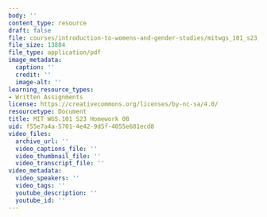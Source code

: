 ```yaml
---
body: ''
content_type: resource
draft: false
file: courses/introduction-to-womens-and-gender-studies/mitwgs_101_s23_homework8.pdf
file_size: 13804
file_type: application/pdf
image_metadata:
  caption: ''
  credit: ''
  image-alt: ''
learning_resource_types:
- Written Assignments
license: https://creativecommons.org/licenses/by-nc-sa/4.0/
resourcetype: Document
title: MIT WGS.101 S23 Homework 08
uid: f55e7a4a-5701-4e42-9d5f-4055e681ecd8
video_files:
  archive_url: ''
  video_captions_file: ''
  video_thumbnail_file: ''
  video_transcript_file: ''
video_metadata:
  video_speakers: ''
  video_tags: ''
  youtube_description: ''
  youtube_id: ''
---
```

